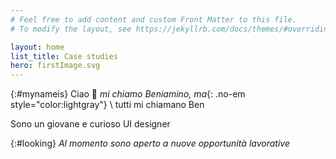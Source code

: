 ```yaml
---
# Feel free to add content and custom Front Matter to this file.
# To modify the layout, see https://jekyllrb.com/docs/themes/#overriding-theme-defaults

layout: home
list_title: Case studies
hero: firstImage.svg
---
```


<!-- {:#mynameis}
Hi 👋 \\
my name is Beniamino, but *you can call me Ben*

I design and develop user interfaces-->

{:#mynameis}
Ciao 👋 *mi chiamo Beniamino, ma*{: .no-em style="color:lightgray"}  \\
tutti mi chiamano Ben

Sono un giovane e curioso UI designer

<!-- [Contattami2](mailto:mail@youcancallmeben.design?subject=Hei Ben!){:#mailme .fancy-link} -->

{:#looking}
*Al momento sono aperto a nuove opportunità lavorative*


<!-- 
Progetto interfacce utente.
Di lavoro progetto interfacce utente. Qualcuno mi chiama UI designer, ma a 

In luglio 2020 terminerò il mio percorso universitario in design. Ho tanta voglia di mettere in pratica ciò che ho imparato in questi anni.

tanta voglia di imparare 
In luglio 2020 terminerò il mio percorso universitario e ho tanta voglia di mettere in pratica ciò che ho imparato in questi anni.

Sono uno studente insaziabile
Ho voglia di fare e di mettermi in gioco.

Sono giovane e pieno di voglia di fare.
Il mio lavoro mi appassiona e 
Il mio lavoro è progettare interfacce utente. 


I'm a **Web Designer** based in Trento

I enjoy creating usable and engaging user interfaces -->

<!-- I like micro-interactions and chill music. <br> -->

<!-- my focuses are front-end development and Interaction Design
with passion for  -->

<!-- I'm an Interaction Designer with a focus on Motion graphics and front-end development -->

<!-- I'm a multi disciplinary web designer
with a passion for micro-interactions and chill music -->
